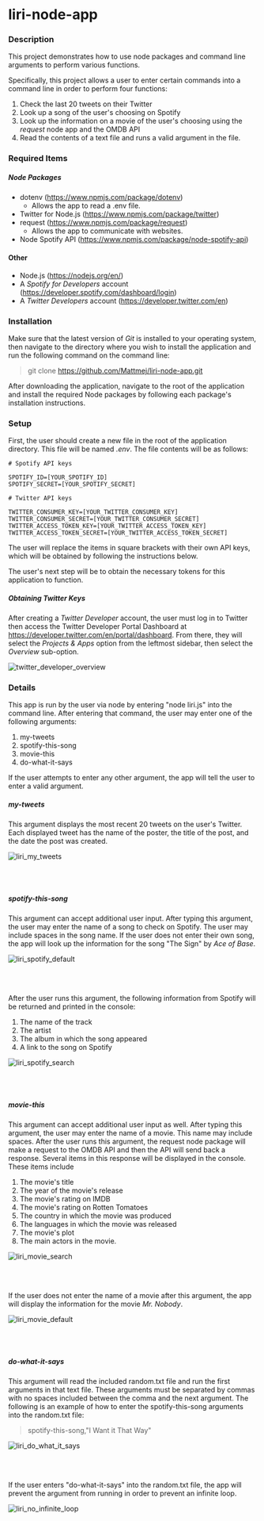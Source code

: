 # liri-node-app

### Description

This project demonstrates how to use node packages and command line arguments to perform various functions.

Specifically, this project allows a user to enter certain commands into a command line in order to perform four functions:
1. Check the last 20 tweets on their Twitter
2. Look up a song of the user's choosing on Spotify
3. Look up the information on a movie of the user's choosing using the _request_ node app and the OMDB API
4. Read the contents of a text file and runs a valid argument in the file.

### Required Items

##### Node Packages
* dotenv (https://www.npmjs.com/package/dotenv)
    * Allows the app to read a .env file.
* Twitter for Node.js (https://www.npmjs.com/package/twitter)
* request (https://www.npmjs.com/package/request)
    * Allows the app to communicate with websites.
* Node Spotify API (https://www.npmjs.com/package/node-spotify-api)

#### Other
* Node.js (https://nodejs.org/en/)
* A _Spotify for Developers_ account (https://developer.spotify.com/dashboard/login)
* A _Twitter Developers_ account (https://developer.twitter.com/en)

<!-- ##### API Keys (to be entered into an .env file)
* Spotify ID
* Spotify Secret
* Twitter Consumer Key
* Twitter Consumer Secret
* Twitter Access Token Key
* Twitter Access Token Secret

#### Other
* Node.js
* an .env file with the following text:

```
# Spotify API keys

SPOTIFY_ID=[YOUR_SPOTIFY_ID]
SPOTIFY_SECRET=[YOUR_SPOTIFY_SECRET]

# Twitter API keys

TWITTER_CONSUMER_KEY=[YOUR_TWITTER_CONSUMER_KEY]
TWITTER_CONSUMER_SECRET=[YOUR_TWITTER_CONSUMER_SECRET]
TWITTER_ACCESS_TOKEN_KEY=[YOUR_TWITTER_ACCESS_TOKEN_KEY]
TWITTER_ACCESS_TOKEN_SECRET=[YOUR_TWITTER_ACCESS_TOKEN_SECRET]

```

The user must make sure to replace the items in square brackets with their own API keys and to remove the brackets when they enter their own information.

* A keys.js file with the following code: 

```javascript
console.log('this is loaded');

exports.twitter = {
  consumer_key: process.env.TWITTER_CONSUMER_KEY,
  consumer_secret: process.env.TWITTER_CONSUMER_SECRET,
  access_token_key: process.env.TWITTER_ACCESS_TOKEN_KEY,
  access_token_secret: process.env.TWITTER_ACCESS_TOKEN_SECRET
};

exports.spotify = {
  id: process.env.SPOTIFY_ID,
  secret: process.env.SPOTIFY_SECRET
};

``` -->

### Installation

Make sure that the latest version of _Git_ is installed to your operating system, then navigate to the directory where you wish to install the application and run the following command on the command line:

> git clone https://github.com/Mattmej/liri-node-app.git

After downloading the application, navigate to the root of the application and install the required Node packages by following each package's installation instructions.

### Setup

First, the user should create a new file in the root of the application directory. This file will be named _.env_. The file contents will be as follows:

```
# Spotify API keys

SPOTIFY_ID=[YOUR_SPOTIFY_ID]
SPOTIFY_SECRET=[YOUR_SPOTIFY_SECRET]

# Twitter API keys

TWITTER_CONSUMER_KEY=[YOUR_TWITTER_CONSUMER_KEY]
TWITTER_CONSUMER_SECRET=[YOUR_TWITTER_CONSUMER_SECRET]
TWITTER_ACCESS_TOKEN_KEY=[YOUR_TWITTER_ACCESS_TOKEN_KEY]
TWITTER_ACCESS_TOKEN_SECRET=[YOUR_TWITTER_ACCESS_TOKEN_SECRET]

```

The user will replace the items in square brackets with their own API keys, which will be obtained by following the instructions below.

The user's next step will be to obtain the necessary tokens for this application to function. 

##### Obtaining Twitter Keys

After creating a _Twitter Developer_ account, the user must log in to Twitter then access the Twitter Developer Portal Dashboard at https://developer.twitter.com/en/portal/dashboard. From there, they will select the _Projects & Apps_ option from the leftmost sidebar, then select the _Overview_ sub-option. 

![twitter_developer_overview](https://github.com/Mattmej/liri-node-app/blob/master/pics/twitter_developer_overview.png)


### Details

This app is run by the user via node by entering "node liri.js" into the command line. After entering that command, the user may enter one of the following arguments:
1. my-tweets
2. spotify-this-song
3. movie-this
4. do-what-it-says

If the user attempts to enter any other argument, the app will tell the user to enter a valid argument.

##### my-tweets

This argument displays the most recent 20 tweets on the user's Twitter. Each displayed tweet has the name of the poster, the title of the post, and the date the post was created.

![liri_my_tweets](https://github.com/Mattmej/liri-node-app/blob/master/gifs/liri_my_tweets.gif)

<br/>
<br/>

##### spotify-this-song

This argument can accept additional user input. After typing this argument, the user may enter the name of a song to check on Spotify. The user may include spaces in the song name. If the user does not enter their own song, the app will look up the information for the song "The Sign" by _Ace of Base_.

![liri_spotify_default](https://github.com/Mattmej/liri-node-app/blob/master/gifs/liri_spotify_default.gif)

<br/>
<br/>

After the user runs this argument, the following information from Spotify will be returned and printed in the console:
1. The name of the track
2. The artist
3. The album in which the song appeared
4. A link to the song on Spotify

![liri_spotify_search](https://github.com/Mattmej/liri-node-app/blob/master/gifs/liri_spotify_search.gif)

<br/>
<br/>

##### movie-this

This argument can accept additional user input as well. After typing this argument, the user may enter the name of a movie. This name may include spaces. After the user runs this argument, the request node package will make a request to the OMDB API and then the API will send back a response. Several items in this response will be displayed in the console. These items include
1. The movie's title
2. The year of the movie's release
3. The movie's rating on IMDB
4. The movie's rating on Rotten Tomatoes
5. The country in which the movie was produced
6. The languages in which the movie was released
7. The movie's plot
8. The main actors in the movie.

![liri_movie_search](https://github.com/Mattmej/liri-node-app/blob/master/gifs/liri_movie_search.gif)

<br/>
<br/>

If the user does not enter the name of a movie after this argument, the app will display the information for the movie _Mr. Nobody_.

![liri_movie_default](https://github.com/Mattmej/liri-node-app/blob/master/gifs/liri_movie_default.gif)

<br/>
<br/>

##### do-what-it-says

This argument will read the included random.txt file and run the first arguments in that text file. These arguments must be separated by commas with no spaces included between the comma and the next argument. The following is an example of how to enter the spotify-this-song arguments into the random.txt file:

> spotify-this-song,"I Want it That Way"

![liri_do_what_it_says](https://github.com/Mattmej/liri-node-app/blob/master/gifs/liri_do_what_it_says.gif)

<br/>
<br/>

If the user enters "do-what-it-says" into the random.txt file, the app will prevent the argument from running in order to prevent an infinite loop.

![liri_no_infinite_loop](https://github.com/Mattmej/liri-node-app/blob/master/gifs/liri_no_infinite_loop.gif)
